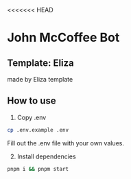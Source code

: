 <<<<<<< HEAD
# John McCoffee Bot
## Template: Eliza
made by Eliza template


## How to use
1. Copy .env

```bash
cp .env.example .env
```

Fill out the .env file with your own values.

2. Install dependencies

```bash
pnpm i && pnpm start
```